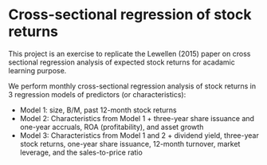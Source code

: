 # Cross-sectional regression of stock returns
This project is an exercise to replicate the Lewellen (2015) paper on cross sectional regression analysis of expected stock returns for acadamic learning purpose.

We perform monthly cross-sectional regression analysis of stock returns in 3 regression models of predictors (or characteristics):
- Model 1: size, B/M, past 12-month stock returns
- Model 2: Characteristics from Model 1 + three-year share issuance and one-year accruals, ROA (profitability), and asset
growth
- Model 3: Characteristics from Model 1 and 2 + dividend yield, three-year stock returns, one-year share issuance, 12-month
turnover, market leverage, and the sales-to-price ratio

